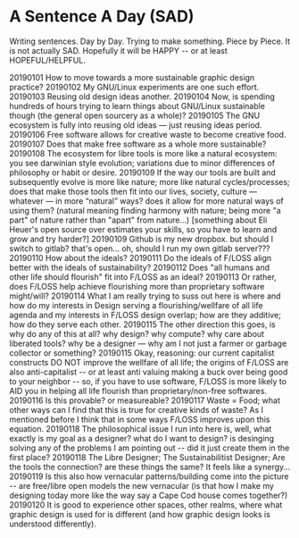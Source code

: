 # A Sentence A Day (SAD)
Writing sentences. Day by Day. Trying to make something. Piece by Piece. It is not actually SAD. Hopefully it will be HAPPY -- or at least HOPEFUL/HELPFUL.

20190101 How to move towards a more sustainable graphic design practice?
20190102 My GNU/Linux experiments are one such effort.
20190103 Reusing old design ideas another.
20190104 Now, is spending hundreds of hours trying to learn things about GNU/Linux sustainable though (the general open sourcery as a whole)?
20190105 The GNU ecosystem is fully into reusing old ideas — just reusing ideas period.
20190106 Free software allows for creative waste to become creative food.
20190107 Does that make free software as a whole more sustainable?
20190108 The ecosystem for libre tools is more like a natural ecosystem: you see darwinian style evolution; variations due to minor differences of philosophy or habit or desire.
20190109 If the way our tools are built and subsequently evolve is more like nature; more like natural cycles/processes; does that make those tools then fit into our lives, society, culture — whatever — in more “natural” ways? does it allow for more natural ways of using them? (natural meaning finding harmony with nature; being more "a part" of nature rather than "apart" from nature...) [something about Eli Heuer's open source over estimates your skills, so you have to learn and grow and try harder?]
20190109 Github is my new dropbox. but should I switch to gitlab? that's open... oh, should I run my own gitlab server???
20190110 How about the ideals?
20190111 Do the ideals of F/LOSS align better with the ideals of sustainability?
20190112 Does "all humans and other life should flourish" fit into F/LOSS as an ideal?
20190113 Or rather, does F/LOSS help achieve flourishing more than proprietary software might/will?
20190114 What I am really trying to suss out here is where and how do my interests in Design serving a flourishing/wellfare of all life agenda and my interests in F/LOSS design overlap; how are they additive; how do they serve each other.
20190115 The other direction this goes, is why do any of this at all? why design? why compute? why care about liberated tools? why be a designer — why am I not just a farmer or garbage collector or something?
20190115 Okay, reasoning: our current capitalist constructs DO NOT improve the wellfare of all life; the origins of F/LOSS are also anti-capitalist -- or at least anti valuing making a buck over being good to your neighbor -- so, if you have to use software, F/LOSS is more likely to AID you in helping all life flourish than proprietary/non-free softwares.
20190116 Is this provable? or measureable?
20190117 Waste = Food; what other ways can I find that this is true for creative kinds of waste? As I mentioned before I think that in some ways F/LOSS improves upon this equation.
20190118 The philosophical issue I run into here is, well, what exactly is my goal as a designer? what do I want to design? is desinging solving any of the problems I am pointing out -- did it just create them in the first place?
20190118 The Libre Designer; The Sustainabilitist Designer; Are the tools the connection? are these things the same? It feels like a synergy...
20190119 Is this also how vernacular patterns/building come into the picture -- are free/libre open models the new vernacular (is that how I make my designing today more like the way say a Cape Cod house comes together?)
20190120 It is good to experience other spaces, other realms, where what graphic design is used for is different (and how graphic design looks is understood differently).

